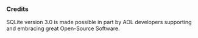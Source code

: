 ### Credits



SQLite version 3\.0 is made possible in part by AOL developers
supporting and embracing great Open\-Source Software.





